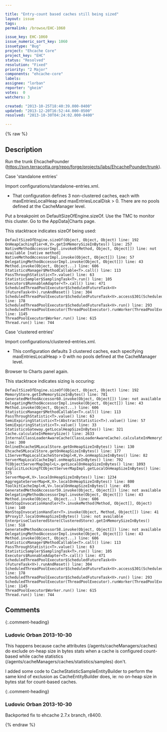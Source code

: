 ```yaml
---

title: "Entry-count based caches still being sized"
layout: issue
tags: 
permalink: /browse/EHC-1060

issue_key: EHC-1060
issue_numeric_sort_key: 1060
issuetype: "Bug"
project: "Ehcache Core"
project_key: "EHC"
status: "Resolved"
resolution: "Fixed"
priority: "2 Major"
components: "ehcache-core"
labels: 
assignee: "lorban"
reporter: "gkeim"
votes:  0
watchers: 3

created: "2013-10-25T18:40:39.000-0400"
updated: "2013-12-20T16:52:44.000-0500"
resolved: "2013-10-30T04:24:02.000-0400"

---
```




{% raw %}



## Description

<div markdown="1" class="description">

Run the trunk EhcachePounder (https://svn.terracotta.org/repo/forge/projects/labs/EhcachePounder/trunk).

Case 'standalone entries'

Import configurations/standalone-entries.xml.
 - That configuration defines 3 non-clustered caches, each with maxEntriesLocalHeap and maxEntriesLocalDisk > 0. There are no pools defined at the CacheManager level.

Put a breakpoint on DefaultSizeOfEngine.sizeOf.
Use the TMC to monitor this cluster. Go to the AppData|Charts page.

This stacktrace indicates sizeOf being used:


```
DefaultSizeOfEngine.sizeOf(Object, Object, Object) line: 192	
OnHeapCachingTier<K,V>.getInMemorySizeInBytes() line: 257	
NativeMethodAccessorImpl.invoke0(Method, Object, Object[]) line: not available [native method]	
NativeMethodAccessorImpl.invoke(Object, Object[]) line: 57	
DelegatingMethodAccessorImpl.invoke(Object, Object[]) line: 43	
Method.invoke(Object, Object...) line: 606	
StatisticsManager$MethodCallable<T>.call() line: 113	
PassThroughStatistic<T>.value() line: 63	
StatisticSampler$SamplingTask<T>.run() line: 105	
Executors$RunnableAdapter<T>.call() line: 471	
ScheduledThreadPoolExecutor$ScheduledFutureTask<V>(FutureTask<V>).runAndReset() line: 304	
ScheduledThreadPoolExecutor$ScheduledFutureTask<V>.access$301(ScheduledThreadPoolExecutor$ScheduledFutureTask) line: 178	
ScheduledThreadPoolExecutor$ScheduledFutureTask<V>.run() line: 293	
ScheduledThreadPoolExecutor(ThreadPoolExecutor).runWorker(ThreadPoolExecutor$Worker) line: 1145	
ThreadPoolExecutor$Worker.run() line: 615	
Thread.run() line: 744	
```


Case 'clustered entries'

Import configurations/clustered-entries.xml.
 - This configuration defaults 3 clustered caches, each specifying maxEntriesLocalHeap > 0 with no pools defined at the CacheManager level.

Browser to Charts panel again.

This stacktrace indicates sizing is occuring:


```
DefaultSizeOfEngine.sizeOf(Object, Object, Object) line: 192	
MemoryStore.getInMemorySizeInBytes() line: 781	
GeneratedMethodAccessor60.invoke(Object, Object[]) line: not available	
DelegatingMethodAccessorImpl.invoke(Object, Object[]) line: 43	
Method.invoke(Object, Object...) line: 606	
StatisticsManager$MethodCallable<T>.call() line: 113	
PassThroughStatistic<T>.value() line: 63	
SemiExpiringStatistic<T>(AbstractStatistic<T>).value() line: 57	
SemiExpiringStatistic<T>.value() line: 33	
StatisticsGateway.getLocalHeapSizeInBytes() line: 321	
Cache.calculateInMemorySize() line: 2633	
InternalClassLoaderAwareCache(ClassLoaderAwareCache).calculateInMemorySize() line: 300	
OnlineEhcacheSMLocalStore.getOnHeapSizeInBytes() line: 130	
EhcacheSMLocalStore.getOnHeapSizeInBytes() line: 177	
L1ServerMapLocalCacheStoreImpl<K,V>.onHeapSizeInBytes() line: 82	
ServerMapLocalCacheImpl.onHeapSizeInBytes() line: 702	
TCObjectServerMapImpl<L>.getLocalOnHeapSizeInBytes() line: 1093	
ExplicitLockingTCObjectServerMapImpl.getLocalOnHeapSizeInBytes() line: 375	
ServerMap<K,V>.localOnHeapSizeInBytes() line: 1234	
AggregateServerMap<K,V>.localOnHeapSizeInBytes() line: 800	
ToolkitCacheImpl<K,V>.localOnHeapSizeInBytes() line: 495	
GeneratedMethodAccessor59.invoke(Object, Object[]) line: not available	
DelegatingMethodAccessorImpl.invoke(Object, Object[]) line: 43	
Method.invoke(Object, Object...) line: 606	
NonStopInvocationHandler<T>.invokeMethod(Method, Object[], Object) line: 140	
NonStopInvocationHandler<T>.invoke(Object, Method, Object[]) line: 41	
$Proxy17.localOnHeapSizeInBytes() line: not available	
EnterpriseClusteredStore(ClusteredStore).getInMemorySizeInBytes() line: 518	
GeneratedMethodAccessor58.invoke(Object, Object[]) line: not available	
DelegatingMethodAccessorImpl.invoke(Object, Object[]) line: 43	
Method.invoke(Object, Object...) line: 606	
StatisticsManager$MethodCallable<T>.call() line: 113	
PassThroughStatistic<T>.value() line: 63	
StatisticSampler$SamplingTask<T>.run() line: 105	
Executors$RunnableAdapter<T>.call() line: 471	
ScheduledThreadPoolExecutor$ScheduledFutureTask<V>(FutureTask<V>).runAndReset() line: 304	
ScheduledThreadPoolExecutor$ScheduledFutureTask<V>.access$301(ScheduledThreadPoolExecutor$ScheduledFutureTask) line: 178	
ScheduledThreadPoolExecutor$ScheduledFutureTask<V>.run() line: 293	
ScheduledThreadPoolExecutor(ThreadPoolExecutor).runWorker(ThreadPoolExecutor$Worker) line: 1145	
ThreadPoolExecutor$Worker.run() line: 615	
Thread.run() line: 744	
```



</div>

## Comments


{:.comment-heading}
### **Ludovic Orban** <span class="date">2013-10-30</span>

<div markdown="1" class="comment">

This happens because cache attributes (/agents/cacheManagers/caches) do exclude on-heap size in bytes stats when a cache is configured count-based while cache statistics (/agents/cacheManagers/caches/statistics/samples) don't.

I added some code to CacheStatisticSampleEntityBuilder to perform the same kind of exclusion as CacheEntityBuilder does, ie: no on-heap size in bytes stat for count-based caches. 

</div>


{:.comment-heading}
### **Ludovic Orban** <span class="date">2013-10-30</span>

<div markdown="1" class="comment">

Backported fix to ehcache 2.7.x branch, r8400.

</div>



{% endraw %}
